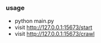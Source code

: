 ### usage

- python main.py
- visit http://127.0.0.1:15673/start
- visit http://127.0.0.1:15673/crawl
